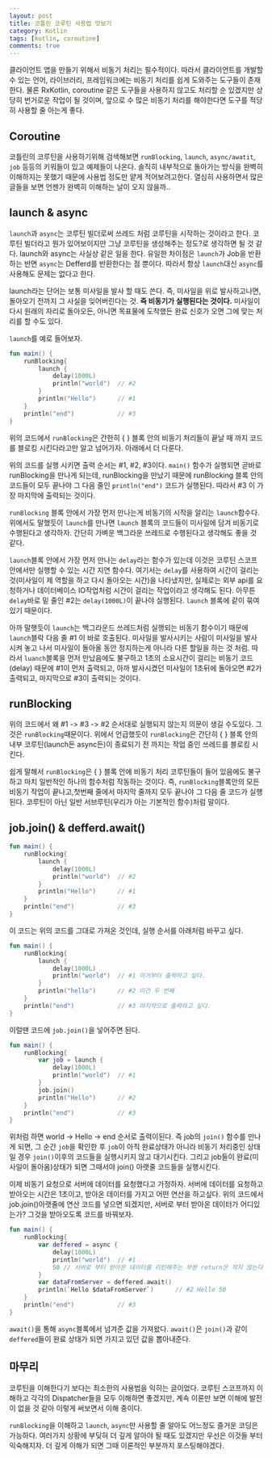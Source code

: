 ```yaml
---
layout: post
title: 코틀린 코루틴 사용법 맛보기
category: Kotlin
tags: [kotlin, coroutine]
comments: true
---
```


클라이언트 앱을 만들기 위해서 비동기 처리는 필수적이다. 따라서 클라이언트를 개발할 수 있는 언어, 라이브러리, 프레임워크에는 비동기 처리를 쉽게 도와주는 도구들이 존재한다. 물론 RxKotlin, coroutine 같은 도구들을 사용하지 않고도 처리할 순 있겠지만 상당히 번거로운 작업이 될 것이며, 앞으로 수 많은 비동기 처리를 해야한다면 도구를 적당히 사용할 줄 아는게 좋다.

## Coroutine
코틀린의 코루틴을 사용하기위해 검색해보면 `runBlocking`, `launch`, `async/awatit`, `job` 등등의 키워들이 있고 예제들이 나온다. 솔직히 내부적으로 돌아가는 방식을 완벽히 이해하지는 못했기 때문에 사용법 정도만 얕게 적어보려고한다. 열심히 사용하면서 많은 글들을 보면 언젠가 완벽히 이해하는 날이 오지 않을까..

## launch & async
`launch`과 `async`는 코루틴 빌더로써 쓰레드 처럼 코루틴을 시작하는 것이라고 한다. 코루틴 빌더라고 뭔가 있어보이지만 그냥 코루틴을 생성해주는 정도?로 생각하면 될 것 같다. launch와 async는 사실상 같은 일을 한다. 유일한 차이점은 `launch`가 Job을 반환하는 반면 `async`는 Defferd를 반환한다는 점 뿐이다. 따라서 항상 `launch`대신 `async`를 사용해도 문제는 없다고 한다.

launch라는 단어는 보통 미사일을 발사 할 때도 쓴다. 즉, 미사일을 위로 발사하고나면, 돌아오기 전까지 그 사실을 잊어버린다는 것. **즉 비동기가 실행된다는 것이다.** 미사일이 다시 원래의 자리로 돌아오든, 아니면 목표물에 도착했든 완료 신호가 오면 그에 맞는 처리를 할 수도 있다.

`launch`를 예로 들어보자. 
```kotlin
fun main() { 
    runBlocking{ 
        launch { 
            delay(1000L) 
            println("world")  // #2
        } 
        println("Hello")      // #1
    } 
    println("end")            // #3
}
```
위의 코드에서 `runBlocking`은 간한히 { } 블록 안의 비동기 처리들이 끝날 때 까지 코드를 블로킹 시킨다라고만 알고 넘어가자. 아래에서 더 다룬다.

위의 코드를 실행 시키면 출력 순서는 #1, #2, #3이다. `main()` 함수가 실행되면 곧바로 runBlocking을 만나게 되는데, runBlocking을 만났기 때문에 runBlocking 블록 안의 코드들이 모두 끝나야 그 다음 줄인 `println("end")` 코드가 실행된다. 따라서 #3 이 가장 마지막에 출력되는 것이다.

`runBlocking` 블록 안에서 가장 먼저 만나는게 비동기의 시작을 알리는 `launch`함수다. 위에서도 말했듯이 `launch`를 만나면 `launch` 블록의 코드들이 미사일에 담겨 비동기로 수행된다고 생각하자. 간단히 가벼운 백그라운 쓰레드로 수행된다고 생각해도 좋을 것 같다. 

`launch`블록 안에서 가장 먼저 만나는 `delay`라는 함수가 있는데 이것은 코루틴 스코프 안에서만 실행할 수 있는 시간 지연 함수다. 여기서는 `delay`를 사용하여 시간이 걸리는 것(미사일이 제 역할을 하고 다시 돌아오는 시간)을 나타냈지만, 실제로는 외부 api를 요청하거나 데이터베이스 IO작업처럼 시간이 걸리는 작업이라고 생각해도 된다. 아무튼 `delay`바로 밑 줄인 #2는 `delay(1000L)`이 끝나야 실행된다. `launch` 블록에 같이 묶여있기 때문이다. 

아까 말햇듯이 `launch`는 백그라운드 쓰레드처럼 실행되는 비동기 함수이기 때문에 `launch`블락 다음 줄 #1 이 바로 호출된다. 미사일을 발사시키는 사람이 미사일을 발사시켜 놓고 나서 미사일이 돌아올 동안 정지하는게 아니라 다른 할일을 하는 것 처럼. 따라서 `luanch`블록을 먼저 만났음에도 불구하고 1초의 소요시간이 걸리는 비동기 코드(delay) 때문에 #1이 먼저 출력되고, 아까 발사시켰던 미사일이 1초뒤에 돌아오면 #2가 출력되고, 마지막으로 #3이 출력되는 것이다.

## runBlocking
위의 코드에서 왜 #1 -> #3 -> #2 순서대로 실행되지 않는지 의문이 생길 수도있다. 그 것은 `runBlocking`때문이다. 위에서 언급했듯이 `runBlocking`은 간단히 { } 블록 안의 내부 코루틴(launch든 async든)이 종료되기 전 까지는 작업 중인 쓰레드를 블로킹 시킨다. 

쉽게 말해서 `runBlocking`은 { } 블록 안에 비동기 처리 코루틴들이 들어 있음에도 불구하고 마치 일반적인 하나의 함수처럼 작동하는 것이다. 즉, `runBlocking`블록안의 모든 비동기 작업이 끝나고,첫번째 줄에서 마지막 줄까지 모두 끝나야 그 다음 줄 코드가 실행된다. 코루틴이 아닌 일반 서브루틴(우리가 아는 기본적인 함수)처럼 말이다.

## job.join() & defferd.await()
```kotlin
fun main() { 
    runBlocking{ 
        launch { 
            delay(1000L) 
            println("world")  // #2
        } 
        println("Hello")      // #1
    } 
    println("end")            // #3
}
```
이 코드는 위의 코드를 그대로 가져온 것인데, 실행 순서를 아래처럼 바꾸고 싶다.
```kotlin
fun main() { 
    runBlocking{ 
        launch { 
            delay(1000L) 
            println("world")  // #1 이거부터 출력하고 싶다.
        } 
        println("hello")      // #2 이건 두 번째
    } 
    println("end")            // #3 마지막으로 출력하고 싶다.
}
```
이럴땐 코드에 `job.join()`을 넣어주면 된다.
```kotlin
fun main() { 
    runBlocking{ 
        var job = launch { 
            delay(1000L) 
            println("world")  // #1
        } 
        job.join()
        println("Hello")      // #2
    } 
    println("end")            // #3
}
```
위처럼 하면 world -> Hello -> end 순서로 출력이된다. 즉 job의 `join()` 함수를 만나게 되면, 그 순간 `job`을 확인한 후 `job`이 아직 완료상태가 아니라 비동기 처리중인 상태일 경우 `join()`이후의 코드들을 실행시키지 않고 대기시킨다. 그리고 job들이 완료(미사일이 돌아옴)상태가 되면 그때서야 join() 아랫줄 코드들을 실행시킨다.

이제 비동기 요청으로 서버에 데이터를 요청했다고 가정하자. 서버에 데이터를 요청하고 받아오는 시간은 1초이고, 받아온 데이터를 가지고 어떤 연산을 하고싶다.
위의 코드에서 job.join()아랫줄에 연산 코드를 넣으면 되겠지만, 서버로 부터 받아온 데이터가 어디있는가? 그것을 받아오도록 코드를 바꿔보자.

```kotlin
fun main() { 
    runBlocking{ 
        var deffered = async { 
            delay(1000L) 
            println("world")  // #1
            50 // 서버로 부터 받아온 데이터를 리턴해주는 부분 return은 적지 않는다.
        } 
        var dataFromServer = deffered.await()
        println(`Hello $dataFromServer`)      // #2 Hello 50
    } 
    println("end")            // #3
}
```
`await()`을 통해 `async`블록에서 넘겨준 값을 가져왔다. `await()`은 `join()`과 같이 `deffered`들이 완료 상태가 되면 가지고 있던 값을 뽑아내준다.

## 마무리
코루틴을 이해한다기 보다는 최소한의 사용법을 익히는 글이었다. 코루틴 스코프까지 이해하고 각각의 Dispatcher들을 모두 이해하면 좋겠지만, 계속 이론만 보면 이해에 발전이 없을 것 같아 이렇게 써보면서 이해 중이다. 

`runBlocking`을 이해하고 `launch`, `async`만 사용할 줄 알아도 어느정도 즐거운 코딩은 가능하다. 여러가지 상황에 부딪혀 더 깊게 알아야 될 때도 있겠지만 우선은 이것들 부터 익숙해지자. 더 깊게 이해가 되면 그때 이론적인 부분까지 포스팅해야겠다.